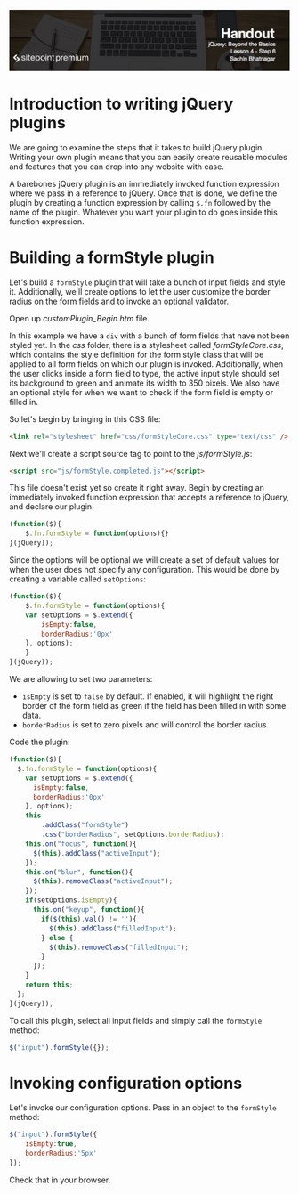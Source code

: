 ![](jQuery_Beyond_the_Basics_handouts/headers/Sachin_Lesson_4.6.jpg)
# Introduction to writing jQuery plugins

We are going to examine the steps that it takes to build jQuery plugin. Writing your own plugin means that you can easily create reusable modules and features that you can drop into any website with ease.

A barebones jQuery plugin is an immediately invoked function expression where we pass in a reference to jQuery. Once that is done, we define the plugin by creating a function expression by calling `$.fn` followed by the name of the plugin. Whatever you want your plugin to do goes inside this function expression.

# Building a formStyle plugin

Let's build a `formStyle` plugin that will take a bunch of input fields and style it. Additionally, we'll create options to let the user customize the border radius on the form fields and to invoke an optional validator.

Open up *customPlugin_Begin.htm* file.

In this example we have a `div` with a bunch of form fields that have not been styled yet. In the *css* folder, there is a stylesheet called *formStyleCore.css*, which contains the style definition for the form style class that will be applied to all form fields on which our plugin is invoked. Additionally, when the user clicks inside a form field to type, the active input style should set its background to green and animate its width to 350 pixels. We also have an optional style for when we want to check if the form field is empty or filled in.

So let's begin by bringing in this CSS file:

```html
<link rel="stylesheet" href="css/formStyleCore.css" type="text/css" />
```

Next we'll create a script source tag to point to the *js/formStyle.js*:

```html
<script src="js/formStyle.completed.js"></script>
```

This file doesn't exist yet so create it right away. Begin by creating an immediately invoked function expression that accepts a reference to jQuery, and declare our plugin:

```js
(function($){
	$.fn.formStyle = function(options){}
}(jQuery));
```

Since the options will be optional we will create a set of default values for when the user does not specify any configuration. This would be done by creating a variable called `setOptions`:

```js
(function($){
	$.fn.formStyle = function(options){
	var setOptions = $.extend({
		isEmpty:false,
		borderRadius:'0px'
	}, options);
	}
}(jQuery));
```

We are allowing to set two parameters:

* `isEmpty` is set to `false` by default. If enabled, it will highlight the right border of the form field as green if the field has been filled in with some data.
* `borderRadius` is set to zero pixels and will control the border radius.

Code the plugin:

```js
(function($){
  $.fn.formStyle = function(options){
    var setOptions = $.extend({
      isEmpty:false,
      borderRadius:'0px'
    }, options);
    this
        .addClass("formStyle")
        .css("borderRadius", setOptions.borderRadius);
    this.on("focus", function(){
      $(this).addClass("activeInput");
    });
    this.on("blur", function(){
      $(this).removeClass("activeInput");
    });
    if(setOptions.isEmpty){
      this.on("keyup", function(){
        if($(this).val() != ''){
          $(this).addClass("filledInput");
        } else {
          $(this).removeClass("filledInput");
        }
      });
    }
    return this;
  };
}(jQuery));
```

To call this plugin, select all input fields and simply call the `formStyle` method:

```js
$("input").formStyle({});
```

# Invoking configuration options

Let's invoke our configuration options. Pass in an object to the `formStyle` method:

```js
$("input").formStyle({
	isEmpty:true,
	borderRadius:'5px'
});
```

Check that in your browser.